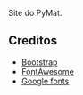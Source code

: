 Site do PyMat.




## Creditos
- [Bootstrap](https://getbootstrap.com/)
- [FontAwesome](https://fortawesome.github.io/Font-Awesome/)
- [Google fonts](https://fonts.google.com/)
